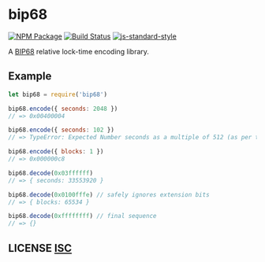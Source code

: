 # bip68
[![NPM Package](https://img.shields.io/npm/v/bip68.svg?style=flat-square)](https://www.npmjs.org/package/bip68)
[![Build Status](https://img.shields.io/travis/bitcoinjs/bip68.svg?branch=master&style=flat-square)](https://travis-ci.org/bitcoinjs/bip68)
[![js-standard-style](https://cdn.rawgit.com/feross/standard/master/badge.svg)](https://github.com/feross/standard)

A [BIP68](https://github.com/bitcoin/bips/blob/master/bip-0068.mediawiki) relative lock-time encoding library.


## Example
``` javascript
let bip68 = require('bip68')

bip68.encode({ seconds: 2048 })
// => 0x00400004

bip68.encode({ seconds: 102 })
// => TypeError: Expected Number seconds as a multiple of 512 (as per the BIP)

bip68.encode({ blocks: 1 })
// => 0x000000c8

bip68.decode(0x03ffffff)
// => { seconds: 33553920 }

bip68.decode(0x0100fffe) // safely ignores extension bits
// => { blocks: 65534 }

bip68.decode(0xffffffff) // final sequence
// => {}
```


## LICENSE [ISC](LICENSE)
